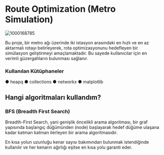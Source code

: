 # Route Optimization (Metro Simulation)

![1000168785](https://github.com/user-attachments/assets/cbb5a56c-e267-4446-b798-97e2bafb0846)

Bu proje, bir metro ağı üzerinde iki istasyon arasındaki en hızlı ve en az aktarmalı rotayı belirleyerek, rota optimizasyonunu hedefleyen bir simülasyon geliştirmeyi amaçlamaktadır. Bu sayede kullanıcılar için en verimli güzergahların bulunması sağlanır.

### Kullanılan Kütüphaneler
● heapq
● collections
● networkx
● matplotlib


## Hangi algoritmaları kullandım?

### BFS (Breadth First Search)

Breadth-First Search, yani genişlik öncelikli arama algoritması, bir graf yapısında başlangıç düğümünden (node) başlayarak hedef düğüme ulaşana kadar katman katman ilerleyen bir arama algoritmasıdır.

En kısa yolun uzunluğu kenar sayısı bakımından bulunmak istendiğinde kullanılır ve her kenarın ağırlığı eşitse en kısa yolu garanti eder.
